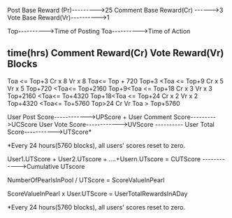 Post Base Reward (Pr)--------->25
Comment Base Reward(Cr) ------>3
Vote Base Reward(Vr)---------->1

Top---------->Time of Posting
Toa---------->Time of Action


time(hrs)                    Comment Reward(Cr)            Vote Reward(Vr)        Blocks
----------------------------------------------------------------------------------------------------
Toa <= Top+3                   Cr x 8                      Vr x 8             Toa<= Top + 720
Top+3 <Toa <= Top+9            Cr x 5                      Vr x 5             Top+720 <Toa<= Top+2160
Top+9<Toa <= Top+18            Cr x 3                      Vr x 3             Top+2160 <Toa<= To+4320
Top+18<Toa <= Top+24           Cr x 2                      Vr x 2             Top+4320 <Toa<= To+5760
Top>24                         Cr                          Vr                 Toa > Top+5760


User Post Score------------>UPScore +
User Comment Score--------->UCScore
User Vote Score------------>UVScore
                          ----------
User Total Score----------->UTScore*

*Every 24 hours(5760 blocks), all users' scores reset to zero.

User1.UTScore + User2.UTscore + ....+Usern.UTscore = CUTScore ------------>Cumulative UTscore

NumberOfPearlsInPool / UTScore = ScoreValueInPearl

ScoreValueInPearl x User.UTScore = UserTotalRewardsInADay

*Every 24 hours(5760 blocks), all users' scores reset to zero.
